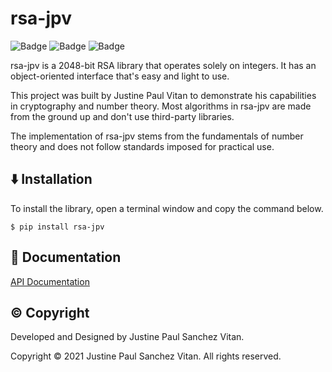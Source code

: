 # rsa-jpv


![Badge](https://img.shields.io/pypi/pyversions/rsa-jpv)
![Badge](https://img.shields.io/pypi/v/rsa-jpv)
![Badge](https://img.shields.io/pypi/l/rsa-jpv)


rsa-jpv is a 2048-bit RSA library that operates solely on integers. It has an object-oriented interface that's easy and light to use.


This project was built by Justine Paul Vitan to demonstrate his capabilities in cryptography and number theory. Most algorithms in rsa-jpv are made from the ground up and don't use third-party libraries.


The implementation of rsa-jpv stems from the fundamentals of number theory and does not follow standards imposed for practical use.


## ⬇️ Installation


To install the library, open a terminal window and copy the command below.


```
$ pip install rsa-jpv
```


## 📄 Documentation


[API Documentation](https://github.com/jpvitan/rsa-jpv/blob/master/docs/api.md)


## ©️ Copyright


Developed and Designed by Justine Paul Sanchez Vitan.


Copyright © 2021 Justine Paul Sanchez Vitan. All rights reserved.
